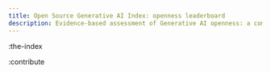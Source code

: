 ```yaml
---
title: Open Source Generative AI Index: openness leaderboard
description: Evidence-based assessment of Generative AI openness: a comprehensive index comparing LLMs, text-to-image models, audio, and other Generative AI models 
---
```


:the-index

:contribute
